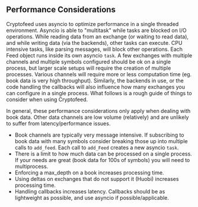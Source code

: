 
## Performance Considerations

Cryptofeed uses asyncio to optimize performance in a single threaded environment. Asyncio is able to "multitask" while tasks are blocked on I/O operations. While reading data from an exchange (or waiting to read data), and while writing data (via the backends), other tasks can execute. CPU intensive tasks, like parsing messages, will block other operations. Each Feed object runs inside its own asyncio `task`. A few exchanges with multiple channels and multiple symbols configured should be ok on a single process, but larger scale setups will require the creation of multiple processes. Various channels will require more or less computation time (eg. book data is very high throughput). Similarly, the backends in use, or the code handling the callbacks will also influence how many exchanges you can configure in a single process. What follows is a rough guide of things to consider when using Cryptofeed.


In general, these performance considerations only apply when dealing with book data. Other data channels are low volume (relatively) and are unlikely to suffer from latency/performance issues.


* Book channels are typically very message intensive. If subscribing to book data with many symbols consider breaking those up into multiple calls to `add_feed`. Each call to `add_Feed` creates a new asyncio `task`.
* There is a limit to how much data can be processed on a single process. If your needs are great (book data for 100s of symbols) you will need to multiprocess.
* Enforcing a max_depth on a book increases processing time.
* Using deltas on exchanges that do not support it (Huobi) increases processing time.
* Handling callbacks increases latency. Callbacks should be as lightweight as possible, and use asyncio if possible/applicable.
